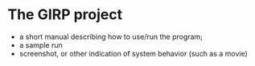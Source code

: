 # The GIRP project

- a short manual describing how to use/run the program; 
- a sample run
- screenshot, or other indication of system behavior (such as a movie)